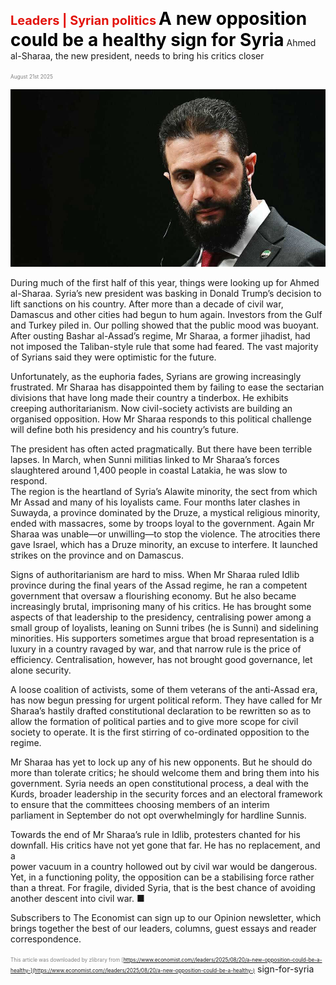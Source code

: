 <span style="color:#E3120B; font-size:14.9pt; font-weight:bold;">Leaders | Syrian politics</span>
<span style="color:#000000; font-size:21.0pt; font-weight:bold;">A new opposition could be a healthy sign for Syria</span>
Ahmed al-Sharaa, the new president, needs to bring his critics closer

<span style="color:#808080; font-size:6.2pt;">August 21st 2025</span>
  

![](../images/005_A_new_opposition_could_be_a_healthy_sign_for_Syria/p0022_img01.jpeg)
  
During much of the first half of this year, things were looking up for Ahmed  
al-Sharaa. Syria’s new president was basking in Donald Trump’s decision to  
lift sanctions on his country. After more than a decade of civil war,  
Damascus and other cities had begun to hum again. Investors from the Gulf  
and Turkey piled in. Our polling showed that the public mood was buoyant.  
After ousting Bashar al-Assad’s regime, Mr Sharaa, a former jihadist, had  
not imposed the Taliban-style rule that some had feared. The vast majority  
of Syrians said they were optimistic for the future.

Unfortunately, as the euphoria fades, Syrians are growing increasingly  
frustrated. Mr Sharaa has disappointed them by failing to ease the sectarian  
divisions that have long made their country a tinderbox. He exhibits
creeping authoritarianism. Now civil-society activists are building an  
organised opposition. How Mr Sharaa responds to this political challenge  
will define both his presidency and his country’s future.

The president has often acted pragmatically. But there have been terrible  
lapses. In March, when Sunni militias linked to Mr Sharaa’s forces  
slaughtered around 1,400 people in coastal Latakia, he was slow to respond.  
The region is the heartland of Syria’s Alawite minority, the sect from which  
Mr Assad and many of his loyalists came. Four months later clashes in  
Suwayda, a province dominated by the Druze, a mystical religious minority,  
ended with massacres, some by troops loyal to the government. Again Mr  
Sharaa was unable—or unwilling—to stop the violence. The atrocities there  
gave Israel, which has a Druze minority, an excuse to interfere. It launched  
strikes on the province and on Damascus.

Signs of authoritarianism are hard to miss. When Mr Sharaa ruled Idlib  
province during the final years of the Assad regime, he ran a competent  
government that oversaw a flourishing economy. But he also became  
increasingly brutal, imprisoning many of his critics. He has brought some  
aspects of that leadership to the presidency, centralising power among a  
small group of loyalists, leaning on Sunni tribes (he is Sunni) and sidelining  
minorities. His supporters sometimes argue that broad representation is a  
luxury in a country ravaged by war, and that narrow rule is the price of  
efficiency. Centralisation, however, has not brought good governance, let  
alone security.

A loose coalition of activists, some of them veterans of the anti-Assad era,  
has now begun pressing for urgent political reform. They have called for Mr  
Sharaa’s hastily drafted constitutional declaration to be rewritten so as to  
allow the formation of political parties and to give more scope for civil  
society to operate. It is the first stirring of co-ordinated opposition to the  
regime.

Mr Sharaa has yet to lock up any of his new opponents. But he should do  
more than tolerate critics; he should welcome them and bring them into his  
government. Syria needs an open constitutional process, a deal with the  
Kurds, broader leadership in the security forces and an electoral
framework to ensure that the committees choosing members of an interim  
parliament in September do not opt overwhelmingly for hardline Sunnis.

Towards the end of Mr Sharaa’s rule in Idlib, protesters chanted for his  
downfall. His critics have not yet gone that far. He has no replacement, and a  
power vacuum in a country hollowed out by civil war would be dangerous.  
Yet, in a functioning polity, the opposition can be a stabilising force rather  
than a threat. For fragile, divided Syria, that is the best chance of avoiding  
another descent into civil war. ■

Subscribers to The Economist can sign up to our Opinion newsletter, which  
brings together the best of our leaders, columns, guest essays and reader  
correspondence.

<span style="color:#808080; font-size:6.2pt;">This article was downloaded by zlibrary from [https://www.economist.com//leaders/2025/08/20/a-new-opposition-could-be-a-healthy-](https://www.economist.com//leaders/2025/08/20/a-new-opposition-could-be-a-healthy-)</span>
sign-for-syria